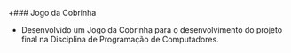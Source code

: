 +### Jogo da Cobrinha 
- Desenvolvido um Jogo da Cobrinha para o desenvolvimento do projeto final na Disciplina de Programação de Computadores.
